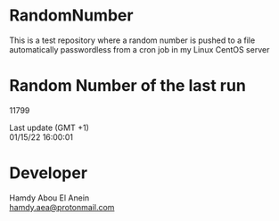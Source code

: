 # RandomNumber    
This is a test repository where a random number is pushed to a file automatically passwordless from a cron job in my Linux CentOS server    
# Random Number of the last run   
11799
      
Last update (GMT +1)    
01/15/22 16:00:01
# Developer    
Hamdy Abou El Anein   
hamdy.aea@protonmail.com
